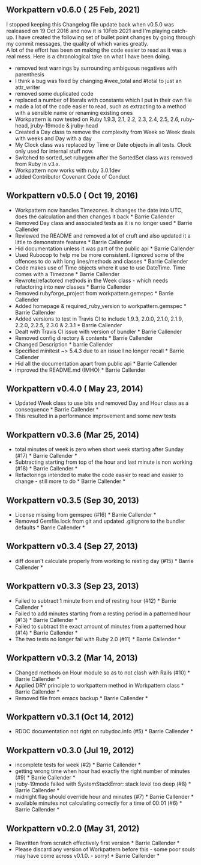 ## Workpattern v0.6.0 ( 25 Feb, 2021) ##

I stopped keeping this Changelog file update back when v0.5.0 was realeased on 19 Oct 2016 and now it is 10Feb 2021 and I'm playing catch-up.
I have created the following set of bullet point changes by going through my commit messages, the quality of which varies greatly.  
A lot of the effort has been on making the code easier to read as it was a real mess.
Here is a chronological take on what I have been doing.

* removed test warnings by surrounding ambiguous negatives with parenthesis
* I think a bug was fixed by changing #wee_total and #total to just an attr_writer
* removed some duplicated code
* replaced a number of literals with constants which I put in their own file
* made a lot of the code easier to read, such as extracting to a method with a sensible name or renaming existing ones
* Workpattern is now tested on Ruby 1.9.3, 2.1, 2.2, 2.3, 2.4, 2.5, 2.6, ruby-head, jruby-19mode & jruby-head
* Created a Day class to remove the complexity from Week so Week deals with weeks and Day with a day
* My Clock class was replaced by Time or Date objects in all tests.  Clock only used for internal stuff now.
* Switched to sorted_set rubygem after the SortedSet class was removed from Ruby in v3.x.
* Workpattern now works with ruby 3.0.1dev
* added Contributor Covenant Code of Conduct

## Workpattern v0.5.0 ( Oct 19, 2016) ##

* Workpattern now handles Timezones.  It changes the date into UTC, does the calculation and then changes it back * Barrie Callender
* Removed Day class and associated tests as it is no longer used * Barrie Callender
* Reviewed the README and removed a lot of cruft and also updated it a little to demonstrate features * Barrie Callender
* Hid documentation unless it was part of the public api * Barrie Callender
* Used Rubocop to help me be more consistent.  I ignored some of the offences to do with long lines/methods and classes * Barrie Callender
* Code makes use of Time objects where it use to use DateTime.  Time comes with a Timezone * Barrie Callender
* Rewrote/refactored methods in the Week class - which needs refactoring into new classes * Barrie Callender
* Removed rubyforge_project from workpattern.gemspec * Barrie Callender
* Added homepage & required_ruby_version to workpattern.gemspec * Barrie Callender
* Added versions to test in Travis CI to include 1.9.3, 2.0.0, 2.1.0, 2.1.9, 2.2.0, 2.2.5, 2.3.0 & 2.3.1 * Barrie Callender
* Dealt with Travis CI issue with version of bundler * Barrie Callender
* Removed config directory & contents * Barrie Callender
* Changed Description * barrie Callender
* Specified minitest ~> 5.4.3 due to an issue I no longer recall * Barrie Callender
* Hid all the documentation apart from public api * Barrie Callender
* improved the README.md (IMHO) * Barrie Callender

## Workpattern v0.4.0 ( May 23, 2014)  ##

* Updated Week class to use bits and removed Day and Hour class as a consequence * Barrie Callender *
* This resulted in a performance improvement and some new tests

## Workpattern v0.3.6 (Mar 25, 2014)  ##

* total minutes of week is zero when short week starting after Sunday (#17) * Barrie Callender *
* Subtracting starting from top of the hour and last minute is non working (#18) * Barrie Callender *
* Refactorings intended to make the code easier to read and easier to change - still more to do * Barrie Callender *

## Workpattern v0.3.5 (Sep 30, 2013)  ##

* License missing from gemspec (#16) * Barrie Callender *
* Removed Gemfile.lock from git and updated .gitignore to the bundler defaults * Barrie Callender *

## Workpattern v0.3.4 (Sep 27, 2013)  ##

* diff doesn't calculate properly from working to resting day (#15) * Barrie Callender *

## Workpattern v0.3.3 (Sep 23, 2013)  ##

* Failed to subtract 1 minute from end of resting hour (#12) * Barrie Callender *
* Failed to add minutes starting from a resting period in a patterned hour (#13) * Barrie Callender *
* Failed to subtract the exact amount of minutes from a patterned hour (#14) * Barrie Callender *
* The two tests no longer fail with Ruby 2.0 (#11) * Barrie Callender *


## Workpattern v0.3.2 (Mar 14, 2013)  ##

* Changed methods on Hour module so as to not clash with Rails (#10) * Barrie Callender *
* Applied DRY principle to workpattern method in Workpattern class * Barrie Callender *
* Removed file from emacs backup * Barrie Callender *

## Workpattern v0.3.1 (Oct 14, 2012)  ##

* RDOC documentation not right on rubydoc.info (#5) * Barrie Callender *

## Workpattern v0.3.0 (Jul 19, 2012)  ##

* incomplete tests for week (#2) * Barrie Callender *
* getting wrong time when hour had exactly the right number of minutes (#9) * Barrie Callender *
* jruby-19mode failed with SystemStackError: stack level too deep  (#8) * Barrie Callender *
* midnight flag should override hour and minutes  (#7) * Barrie Callender *
* available minutes not calculating correctly for a time of 00:01 (#6) * Barrie Callender *

## Workpattern v0.2.0 (May 31, 2012)  ##

*   Rewritten from scratch effectively first version * Barrie Callender *
* Please discard any version of Workpattern before this - some poor souls may have come across v0.1.0. - sorry! * Barrie Callender *
